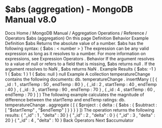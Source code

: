 # $abs (aggregation) - MongoDB Manual v8.0


Docs Home / MongoDB Manual / Aggregation Operations / Reference / Operators $abs (aggregation) On this page Definition Behavior Example Definition $abs Returns the absolute value of a number. $abs has the following syntax: { $abs : < number > } The <number> expression can be any valid expression as long as it resolves to a number. For
more information on expressions, see Expression Operators . Behavior If the argument resolves to a value of null or refers to a field that is
missing, $abs returns null . If the argument resolves to NaN , $abs returns NaN . Example Results { $abs: -1 } 1 { $abs: 1 } 1 { $abs: null } null Example A collection temperatureChange contains the following documents: db. temperatureChange . insertMany ( [ { _id : 1 , startTemp : 50 , endTemp : 80 } , { _id : 2 , startTemp : 40 , endTemp : 40 } , { _id : 3 , startTemp : 90 , endTemp : 70 } , { _id : 4 , startTemp : 60 , endTemp : 70 } ] ) The following example calculates the magnitude of difference between
the startTemp and endTemp ratings: db. temperatureChange . aggregate ( [ { $project : { delta : { $abs : { $subtract : [ "$startTemp" , "$endTemp" ] } } } } ]) The operation returns the following results: { "_id" : 1 , "delta" : 30 } { "_id" : 2 , "delta" : 0 } { "_id" : 3 , "delta" : 20 } { "_id" : 4 , "delta" : 10 } Back Operators Next $accumulator
